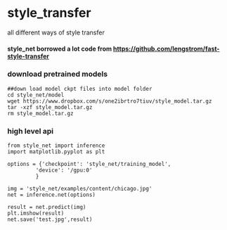 # style_transfer
all different ways of style transfer


#### style_net borrowed a lot code from https://github.com/lengstrom/fast-style-transfer


### download pretrained models 
```
##down load model ckpt files into model folder 
cd style_net/model 
wget https://www.dropbox.com/s/one2ibrtro7tiuv/style_model.tar.gz
tar -xzf style_model.tar.gz
rm style_model.tar.gz
```

### high level api

```
from style_net import inference
import matplotlib.pyplot as plt

options = {'checkpoint': 'style_net/training_model',
         'device': '/gpu:0'
         }

img = 'style_net/examples/content/chicago.jpg'
net = inference.net(options)

result = net.predict(img)
plt.imshow(result)
net.save('test.jpg',result)
```

